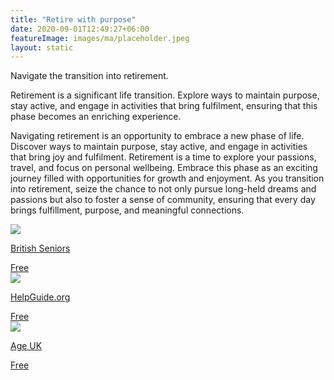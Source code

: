 ```yaml
---
title: "Retire with purpose"
date: 2020-09-01T12:49:27+06:00
featureImage: images/ma/placeholder.jpeg
layout: static
---
```


Navigate the transition into retirement.

Retirement is a significant life transition. Explore ways to maintain purpose, stay active, and engage in activities that bring fulfilment, ensuring that this phase becomes an enriching experience.

Navigating retirement is an opportunity to embrace a new phase of life. Discover ways to maintain purpose, stay active, and engage in activities that bring joy and fulfilment. Retirement is a time to explore your passions, travel, and focus on personal wellbeing. Embrace this phase as an exciting journey filled with opportunities for growth and enjoyment. As you transition into retirement, seize the chance to not only pursue long-held dreams and passions but also to foster a sense of community, ensuring that every day brings fulfillment, purpose, and meaningful connections.

<a class="ma-link" href="https://www.britishseniors.co.uk/over-50-life-insurance/transitioning-to-retirement/"><div class="ma-card ma-card-Health"><div class="ma-icon"><img src ="/images/Icon-check - health - opacity.svg"/></div><div class="ma-name"><p>British Seniors</p></div><div class="ma-paid-text"><span>Free</span></div></div></a><a class="ma-link" href="https://www.helpguide.org/articles/aging-issues/adjusting-to-retirement.htm"><div class="ma-card ma-card-Health"><div class="ma-icon"><img src ="/images/Icon-check - health - opacity.svg"/></div><div class="ma-name"><p>HelpGuide.org</p></div><div class="ma-paid-text"><span>Free</span></div></div></a><a class="ma-link" href="https://www.ageuk.org.uk/information-advice/work-learning/retirement/preparing-emotionally-for-retirement/"><div class="ma-card ma-card-Health"><div class="ma-icon"><img src ="/images/Icon-check - health - opacity.svg"/></div><div class="ma-name"><p>Age UK</p></div><div class="ma-paid-text"><span>Free</span></div></div></a>  

<br/><br/>






